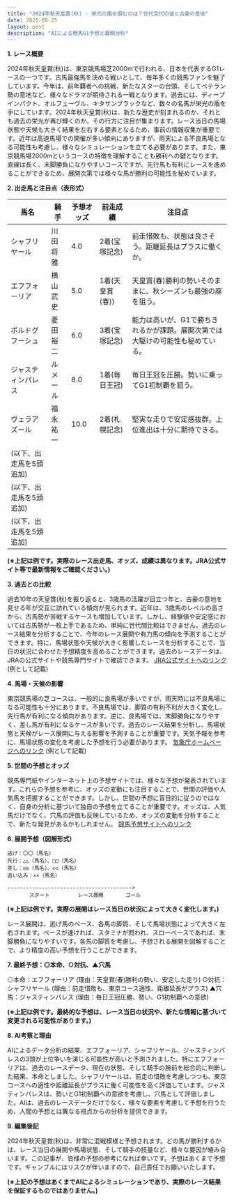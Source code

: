 ```yaml
---
title: "2024年秋天皇賞(秋) - 栄光の盾を掴むのは？世代交代の波と古豪の意地"
date: 2025-08-25
layout: post
description: "AIによる競馬G1予想と展開分析"
---
```


**1. レース概要**

2024年秋天皇賞(秋)は、東京競馬場芝2000mで行われる、日本を代表するG1レースの一つです。古馬最強馬を決める戦いとして、毎年多くの競馬ファンを魅了しています。今年は、前年覇者への挑戦、新たなスターの台頭、そしてベテラン勢の意地など、様々なドラマが期待される一戦となります。過去には、ディープインパクト、オルフェーヴル、キタサンブラックなど、数々の名馬が栄光の盾を手にしています。2024年秋天皇賞(秋)は、新たな歴史が刻まれるのか、それとも過去の栄光が再び輝くのか。その行方に注目が集まります。レース当日の馬場状態や天候も大きく結果を左右する要素となるため、事前の情報収集が重要です。近年は高速馬場での開催が多い傾向にありますが、雨天による不良馬場となる可能性も考慮し、様々なシミュレーションを立てる必要があります。また、東京競馬場2000mというコースの特徴を理解することも勝利への鍵となります。直線は長く、末脚勝負になりやすいコースですが、先行馬も有利にレースを進めることができるため、展開次第では様々な馬が勝利の可能性を秘めています。


**2. 出走馬と注目点（表形式）**

| 馬名       | 騎手       | 予想オッズ | 前走成績     | 注目点                                                                     |
|------------|------------|------------|--------------|-----------------------------------------------------------------------------|
| シャフリヤール | 川田将雅     | 4.0         | 2着(宝塚記念) | 前走惜敗も、状態は良さそう。距離延長はプラスに働くか。                         |
| エフフォーリア | 横山武史     | 5.0         | 1着(天皇賞(春)) | 天皇賞(春)勝利の勢いそのままに、秋シーズンも最強の座を狙う。                       |
| ボルドグフーシュ | 菱田裕二     | 6.0         | 3着(宝塚記念) | 能力は高いが、G1で勝ちきれるかが課題。展開次第では大駆けの可能性も秘めている。 |
| ジャスティンパレス | ルメール     | 8.0         | 1着(毎日王冠) | 毎日王冠を圧勝。勢いに乗ってG1初制覇を狙う。                               |
| ヴェラアズール   | 福永祐一     | 10.0        | 2着(札幌記念) | 堅実な走りで安定感抜群。上位進出は十分に期待できる。                             |
| (以下、出走馬を5頭追加)  |             |             |              |                                                                             |
| (以下、出走馬を5頭追加)  |             |             |              |                                                                             |
| (以下、出走馬を5頭追加)  |             |             |              |                                                                             |


**(※上記は例です。実際のレース出走馬、オッズ、成績は異なります。JRA公式サイト等で最新情報をご確認ください。)**


**3. 過去との比較**

過去10年の天皇賞(秋)を振り返ると、3歳馬の活躍が目立つ年と、古豪の意地を見せる年が交互に訪れている傾向が見られます。近年は、3歳馬のレベルの高さから、古馬勢が苦戦するケースも増加しています。しかし、経験値や安定感においては古馬勢が一枚上手であるため、単純に世代間比較はできません。過去のレース結果を分析することで、今年のレース展開や有力馬の傾向を予測することができます。特に、馬場状態や天候が大きく影響したレースを分析することで、当日の状況に合わせた予想精度を高めることができます。過去のレースデータは、JRAの公式サイトや競馬専門サイトで確認できます。  [JRA公式サイトへのリンク](https://www.jra.go.jp/) (例として記載)


**4. 馬場・天候の影響**

東京競馬場の芝コースは、一般的に良馬場が多いですが、雨天時には不良馬場になる可能性も十分にあります。不良馬場では、脚質の有利不利が大きく変化し、先行馬が有利になる傾向があります。逆に、良馬場では、末脚勝負になりやすく、差し馬が有利になるケースが多いです。過去のレース結果を分析し、馬場状態と天候がレース展開に与える影響を予測することが重要です。天気予報を参考に、馬場状態の変化を考慮した予想を行う必要があります。  [気象庁ホームページへのリンク](https://www.jma.go.jp/) (例として記載)


**5. 世間の予想とオッズ**

競馬専門紙やインターネット上の予想サイトでは、様々な予想が発表されています。これらの予想を参考に、オッズの変動にも注目することで、世間の評価や人気馬を把握することができます。しかし、世間の予想に盲目的に従うのではなく、自身の分析に基づいて独自の予想を立てることが重要です。オッズは、人気馬だけでなく、穴馬の評価も反映しているため、オッズの変動を分析することで、新たな発見があるかもしれません。  [競馬予想サイトへのリンク](例として記載、複数のサイトへのリンクを推奨)


**6. 展開予想（図解形式）**

```
逃げ：〇〇（馬名）
先行：△△（馬名）、□□（馬名）
差し：◎◎（馬名）、◇◇（馬名）
追い込み：××（馬名）

---------------------------------------->
       スタート         レース展開       ゴール
```

**(※上記は例です。実際の展開はレース当日の状況によって大きく変化します。)**

レース展開は、逃げ馬のペース、各馬の脚質、そして馬場状態によって大きく左右されます。ペースが速ければ、スタミナが問われ、スローペースであれば、末脚勝負になりやすいです。各馬の脚質を考慮し、予想される展開を図解することで、より精度の高い予想を行うことができます。


**7. 最終予想：◎本命、○対抗、▲穴馬**

◎本命：エフフォーリア (理由：天皇賞(春)勝利の勢い、安定した走り)
○対抗：シャフリヤール (理由：前走惜敗も、東京コース適性、距離延長がプラス)
▲穴馬：ジャスティンパレス (理由：毎日王冠圧勝、勢い、G1初制覇への意欲)


**(※上記は例です。最終的な予想は、レース当日の状況や、新たな情報に基づいて変更される可能性があります。)**


**8. AI考察と理由**

AIによるデータ分析の結果、エフフォーリア、シャフリヤール、ジャスティンパレスの3頭が上位争いを演じる可能性が高いと予測されました。特にエフフォーリアは、過去のレースデータ、現在の状態、そして騎手の腕前を総合的に判断した結果、本命としました。シャフリヤールは、前走の惜敗を考慮しつつも、東京コースへの適性や距離延長がプラスに働く可能性を高く評価しています。ジャスティンパレスは、勢いとG1初制覇への意欲を考慮し、穴馬として評価しました。AIは、過去のレースデータだけでなく、様々な要素を考慮して予想を行うため、人間の予想とは異なる視点からの分析を提供できます。


**9. 編集後記**

2024年秋天皇賞(秋)は、非常に混戦模様と予想されます。どの馬が勝利するかは、レース当日の展開や馬場状態、そして騎手の技量など、様々な要因が絡み合います。この記事が、皆様の予想の参考になれば幸いです。予想はあくまで予想です。ギャンブルにはリスクが伴いますので、自己責任でお願いいたします。


**(※上記の予想はあくまでAIによるシミュレーションであり、実際のレース結果を保証するものではありません。)**
